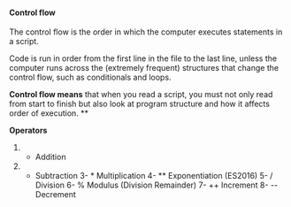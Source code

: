#### Control flow

The control flow is the order in which the computer executes statements in a script.

Code is run in order from the first line in the file to the last line, unless the computer runs across the (extremely frequent) structures that change the control flow, such as conditionals and loops.

**Control flow means** that when you read a script, you must not only read from start to finish but also look at program structure and how it affects order of execution.
**



**Operators**
1. +	Addition
2. -	Subtraction
3- *	Multiplication
4- **	Exponentiation (ES2016)
5- /	Division
6- %	Modulus (Division Remainder)
7- ++	Increment
8- --	Decrement
